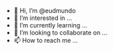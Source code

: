 - 👋 Hi, I’m @eudmundo
- 👀 I’m interested in ...
- 🌱 I’m currently learning ...
- 💞️ I’m looking to collaborate on ...
- 📫 How to reach me ...

<!---
eudmundo/eudmundo is a ✨ special ✨ repository because its `README.md` (this file) appears on your GitHub profile.
You can click the Preview link to take a look at your changes.
--->
